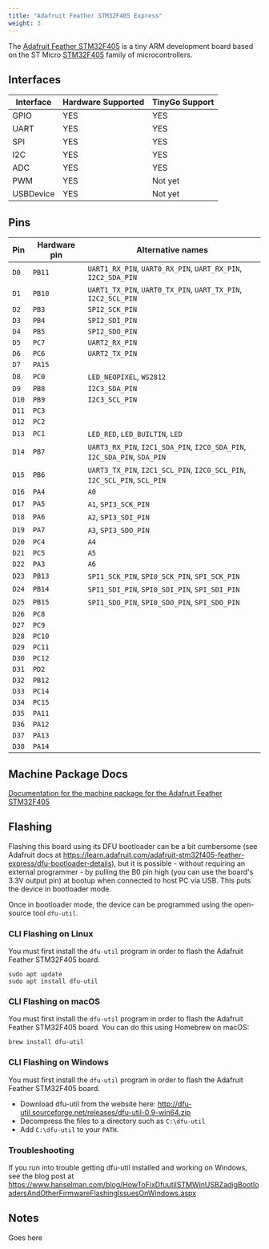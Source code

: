 ```yaml
---
title: "Adafruit Feather STM32F405 Express"
weight: 3
---
```


The [Adafruit Feather STM32F405](https://www.adafruit.com/product/4382) is a tiny ARM development board based on the ST Micro [STM32F405](https://www.st.com/resource/en/datasheet/dm00037051.pdf) family of microcontrollers.

## Interfaces

| Interface | Hardware Supported | TinyGo Support |
| --------- | ------------- | ----- |
| GPIO      | YES | YES |
| UART      | YES | YES |
| SPI       | YES | YES |
| I2C       | YES | YES |
| ADC       | YES | YES |
| PWM       | YES | Not yet |
| USBDevice | YES | Not yet |

## Pins

| Pin               | Hardware pin | Alternative names |
| ----------------- | ------------ | ----------------- |
| `D0`              | `PB11`       | `UART1_RX_PIN`, `UART0_RX_PIN`, `UART_RX_PIN`, `I2C2_SDA_PIN` |
| `D1`              | `PB10`       | `UART1_TX_PIN`, `UART0_TX_PIN`, `UART_TX_PIN`, `I2C2_SCL_PIN` |
| `D2`              | `PB3`        | `SPI2_SCK_PIN`    |
| `D3`              | `PB4`        | `SPI2_SDI_PIN`    |
| `D4`              | `PB5`        | `SPI2_SDO_PIN`    |
| `D5`              | `PC7`        | `UART2_RX_PIN`    |
| `D6`              | `PC6`        | `UART2_TX_PIN`    |
| `D7`              | `PA15`       |                   |
| `D8`              | `PC0`        | `LED_NEOPIXEL`, `WS2812` |
| `D9`              | `PB8`        | `I2C3_SDA_PIN`    |
| `D10`             | `PB9`        | `I2C3_SCL_PIN`    |
| `D11`             | `PC3`        |                   |
| `D12`             | `PC2`        |                   |
| `D13`             | `PC1`        | `LED_RED`, `LED_BUILTIN`, `LED` |
| `D14`             | `PB7`        | `UART3_RX_PIN`, `I2C1_SDA_PIN`, `I2C0_SDA_PIN`, `I2C_SDA_PIN`, `SDA_PIN` |
| `D15`             | `PB6`        | `UART3_TX_PIN`, `I2C1_SCL_PIN`, `I2C0_SCL_PIN`, `I2C_SCL_PIN`, `SCL_PIN` |
| `D16`             | `PA4`        | `A0`              |
| `D17`             | `PA5`        | `A1`, `SPI3_SCK_PIN` |
| `D18`             | `PA6`        | `A2`, `SPI3_SDI_PIN` |
| `D19`             | `PA7`        | `A3`, `SPI3_SDO_PIN` |
| `D20`             | `PC4`        | `A4`              |
| `D21`             | `PC5`        | `A5`              |
| `D22`             | `PA3`        | `A6`              |
| `D23`             | `PB13`       | `SPI1_SCK_PIN`, `SPI0_SCK_PIN`, `SPI_SCK_PIN` |
| `D24`             | `PB14`       | `SPI1_SDI_PIN`, `SPI0_SDI_PIN`, `SPI_SDI_PIN` |
| `D25`             | `PB15`       | `SPI1_SDO_PIN`, `SPI0_SDO_PIN`, `SPI_SDO_PIN` |
| `D26`             | `PC8`        |                   |
| `D27`             | `PC9`        |                   |
| `D28`             | `PC10`       |                   |
| `D29`             | `PC11`       |                   |
| `D30`             | `PC12`       |                   |
| `D31`             | `PD2`        |                   |
| `D32`             | `PB12`       |                   |
| `D33`             | `PC14`       |                   |
| `D34`             | `PC15`       |                   |
| `D35`             | `PA11`       |                   |
| `D36`             | `PA12`       |                   |
| `D37`             | `PA13`       |                   |
| `D38`             | `PA14`       |                   |

## Machine Package Docs

[Documentation for the machine package for the Adafruit Feather STM32F405](../machine/feather-stm32f405)

## Flashing

Flashing this board using its DFU bootloader can be a bit cumbersome (see Adafruit docs at https://learn.adafruit.com/adafruit-stm32f405-feather-express/dfu-bootloader-details), but it is possible - without requiring an external programmer - by pulling the B0 pin high (you can use the board's 3.3V output pin) at bootup when connected to host PC via USB. This puts the device in bootloader mode.

Once in bootloader mode, the device can be programmed using the open-source tool `dfu-util`.

### CLI Flashing on Linux

You must first install the `dfu-util` program in order to flash the Adafruit Feather STM32F405 board.

    sudo apt update 
    sudo apt install dfu-util

### CLI Flashing on macOS

You must first install the `dfu-util` program in order to flash the Adafruit Feather STM32F405 board. You can do this using Homebrew on macOS:

    brew install dfu-util

### CLI Flashing on Windows

You must first install the `dfu-util` program in order to flash the Adafruit Feather STM32F405 board.

- Download dfu-util from the website here: http://dfu-util.sourceforge.net/releases/dfu-util-0.9-win64.zip
- Decompress the files to a directory such as `C:\dfu-util`
- Add `C:\dfu-util` to your `PATH`.

### Troubleshooting

If you run into trouble getting dfu-util installed and working on Windows, see the blog post at https://www.hanselman.com/blog/HowToFixDfuutilSTMWinUSBZadigBootloadersAndOtherFirmwareFlashingIssuesOnWindows.aspx

## Notes

Goes here
